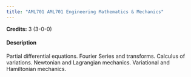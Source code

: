 ```yaml
---
title: "AML701 AML701 Engineering Mathematics & Mechanics"
---
```

**Credits:** 3 (3-0-0)

#### Description
Partial differential equations. Fourier Series and transforms. Calculus of variations. Newtonian and Lagrangian mechanics. Variational and Hamiltonian mechanics.